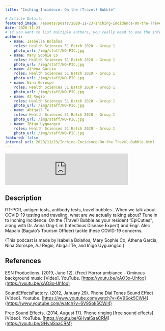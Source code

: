 ```yaml
---
title: "Inching Incidence: On the (Travel) Bubble"

# Article Details
featured_image: /assets/posts/2020-11-23-Inching-Incidence-On-the-Travel-Bubble/podcast_cover-group1.png
date: 2020-11-23
# if you want to list multiple authors, you really need to use the info found in _data/team.yml
authors:
  - name: Isabella Bolaños
    roles: Health Sciences 51 Batch 2020 - Group 1
    photo_url: /img/staff/NO-PIC.jpg
  - name: Mary Sophie Co
    roles: Health Sciences 51 Batch 2020 - Group 1
    photo_url: /img/staff/NO-PIC.jpg
  - name: Athena Garcia
    roles: Health Sciences 51 Batch 2020 - Group 1
    photo_url: /img/staff/NO-PIC.jpg
  - name: Nina Gorospe
    roles: Health Sciences 51 Batch 2020 - Group 1
    photo_url: /img/staff/NO-PIC.jpg
  - name: AJ Regio
    roles: Health Sciences 51 Batch 2020 - Group 1
    photo_url: /img/staff/NO-PIC.jpg
  - name: Abigail Te
    roles: Health Sciences 51 Batch 2020 - Group 1
    photo_url: /img/staff/NO-PIC.jpg
  - name: Iñigo Uyguangco
    roles: Health Sciences 51 Batch 2020 - Group 1
    photo_url: /img/staff/NO-PIC.jpg
featured: false
internal_url: 2020/11/23/Inching-Incidence-On-the-Travel-Bubble.html
---
```


<iframe src="https://anchor.fm/epitome-hsc51/embed/episodes/Inching-Incidence-On-the-Travel-Bubble-emsj0d/a-a3u7a0t" height="102px" width="400px" frameborder="0" scrolling="no"></iframe>

## Description

RT-PCR, antigen tests, antibody tests, travel bubbles...When we talk about COVID-19 testing and traveling, what are we actually talking about? Tune in to Inching Incidence: On the (Travel) Bubble as your resident “EpiCuties”, along with Dr. Anna Ong-Lim (Infectious Disease Expert) and Engr. Alec Mapalo (Baguio’s Tourism Officer) tackle these COVID-19 concerns.

(This podcast is made by Isabella Bolaños, Mary Sophie Co, Athena Garcia, Nina Gorospe, AJ Regio, Abigail Te, and Iñigo Uyguangco.)

## References

ESN Productions. (2019, June 12). (Free) Horror ambiance - Ominous background music [Video]. YouTube. [https://youtu.be/xAO3x-Uhfoo](https://youtu.be/xAO3x-Uhfoo)

SoundEffectsFactory. (2012, January 29). Phone Dial Tones Sound Effect [Video]. Youtube. [https://www.youtube.com/watch?v=6V9Sok5CWI4](https://www.youtube.com/watch?v=6V9Sok5CWI4)

Free Sound Effects. (2014, August 17). Phone ringing [free sound effects] [Video]. YouTube. [https://youtu.be/GHvalSaaCRM](https://youtu.be/GHvalSaaCRM)